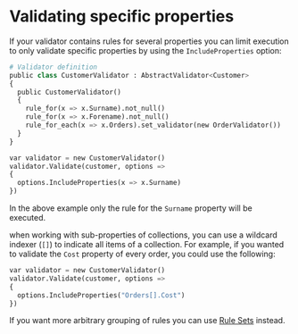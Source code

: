 # Validating specific properties

If your validator contains rules for several properties you can limit execution to only validate specific properties by using the `IncludeProperties` option:

```python
# Validator definition
public class CustomerValidator : AbstractValidator<Customer>
{
  public CustomerValidator()
  {
    rule_for(x => x.Surname).not_null()
    rule_for(x => x.Forename).not_null()
    rule_for_each(x => x.Orders).set_validator(new OrderValidator())
  }
}
```

```python
var validator = new CustomerValidator()
validator.Validate(customer, options => 
{
  options.IncludeProperties(x => x.Surname)
})
```

In the above example only the rule for the `Surname` property will be executed. 

when working with sub-properties of collections, you can use a wildcard indexer (`[]`) to indicate all items of a collection. For example, if you wanted to validate the `Cost` property of every order, you could use the following:

```python
var validator = new CustomerValidator()
validator.Validate(customer, options => 
{
  options.IncludeProperties("Orders[].Cost")
})
```

If you want more arbitrary grouping of rules you can use [Rule Sets](rulesets) instead. 